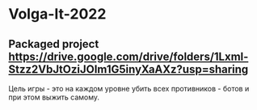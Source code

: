# Volga-It-2022

## Packaged project https://drive.google.com/drive/folders/1Lxml-Stzz2VbJtOziJOIm1G5inyXaAXz?usp=sharing

Цель игры - это на каждом уровне убить всех противников - ботов и при этом выжить самому.
